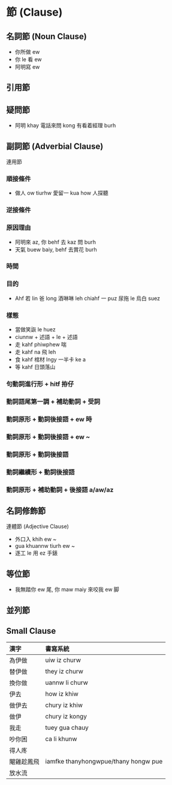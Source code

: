 # 節 (Clause)

## 名詞節 (Noun Clause)

* 你所做 ew
* 你 le 看 ew
* 阿明寫 ew

## 引用節

## 疑問節

* 阿明 khay 電話來問 kong 有看着經理 burh

## 副詞節 (Adverbial Clause)

連用節

### 順接條件

* 做人 ow tiurhw 愛留一 kua how 人探聽

### 逆接條件

### 原因理由

* 阿明來 az, 你 behf 去 kaz 問 burh
* 天氣 buew baiy, behf 去賞花 burh

### 時間

### 目的

* Ahf 若 lin 爸 long 酒啉啉 leh chiahf 一 puz 尿拖 le 烏白 suez

### 樣態

* 當做笑詼 le huez
* ciunnw + 述語 + le + 述語
* 走 kahf phiwphew 喘
* 走 kahf na 飛 leh
* 食 kahf 棺材 lngy 一半卡 ke a
* 等 kahf 日頭落山

### 句動詞進行形 + hitf 拵仔

### 動詞語尾第一調 + 補助動詞 + 受詞

### 動詞原形 + 動詞後接語 + ew 時

### 動詞原形 + 動詞後接語 + ew ~

### 動詞原形 + 動詞後接語

### 動詞繼續形 + 動詞後接語

### 動詞原形 + 補助動詞 + 後接語 a/aw/az

## 名詞修飾節

連體節 (Adjective Clause)

* 外口入 khih ew ~
* gua khuannw tiurh ew ~
* 逐工 le 用 ez 手錶

## 等位節

* 我無踏你 ew 尾, 你 maw maiy 來咬我 ew 脚

## 並列節

## Small Clause

| 漢字 | 書寫系統 |
| :--- | :--- |
| 為伊做 | uiw iz churw |
| 替伊做 | they iz churw |
| 換你做 | uannw li churw |
| 伊去 | how iz khiw |
| 做伊去 | chury iz khiw |
| 做伊 | chury iz kongy |
| 我走 | tuey gua chauy |
| 吵你困 | ca li khunw |
| 得人庝 ||
| 閹雞趁鳳飛 | iamfke thanyhongwpue/thany hongw pue |
| 放水流 ||
